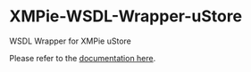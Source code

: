 # XMPie-WSDL-Wrapper-uStore
WSDL Wrapper for XMPie uStore

Please refer to the [documentation here](https://github.com/fxaps/XMPie-WSDL-Wrapper-Documentation).